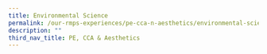 ```yaml
---
title: Environmental Science
permalink: /our-rmps-experiences/pe-cca-n-aesthetics/environmental-science/
description: ""
third_nav_title: PE, CCA & Aesthetics
---
```

